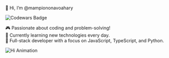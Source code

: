 👋 Hi, I’m @mampiononavoahary

![Codewars Badge](https://www.codewars.com/users/zoarisoa/badges/large)

🎮 Passionate about coding and problem-solving!  
🌱 Currently learning new technologies every day.  
💼 Full-stack developer with a focus on JavaScript, TypeScript, and Python.

![Hi Animation](https://media.giphy.com/media/l4EpczPmmE5pX1pQA/giphy.gif)
<!---
mampiononavoahary/mampiononavoahary is a ✨ special ✨ repository because its `README.md` (this file) appears on your GitHub profile.
You can click the Preview link to take a look at your changes.
--->
